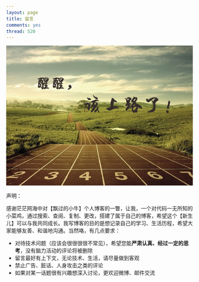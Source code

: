 ```yaml
---
layout: page
title: 留言
comments: yes
thread: 520
---
```


![come on](guest.jpg)

声明：

感谢茫茫网海中对【飘过的小牛】个人博客的一瞥，让我，一个对代码一无所知的小菜鸡，通过搜索、查阅、复制、更改，搭建了属于自己的博客，希望这个【新生儿】可以与我共同成长。我写博客的目的是想记录自己的学习、生活历程，希望大家能够友善、和谐地沟通。当然咯，有几点要求：

* 对待技术问题（应该会很很很很不常见），希望您能**严肃认真、经过一定的思考**，没有脑力活动的评论将被删除
* 留言最好有上下文，无论技术、生活，请尽量做到客观
* 禁止广告、脏话、人身攻击之类的评论
* 如果对某一话题很有兴趣想深入讨论，更欢迎微博、邮件交流
